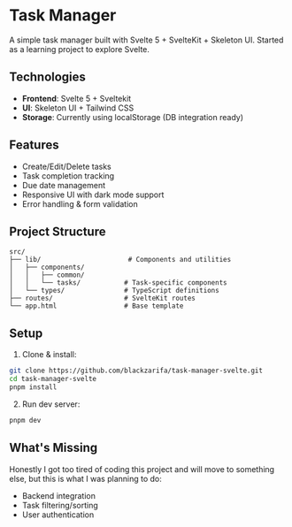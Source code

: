 # Task Manager

A simple task manager built with Svelte 5 + SvelteKit + Skeleton UI. Started as a learning project to explore Svelte.

## Technologies

- **Frontend**: Svelte 5 + Sveltekit
- **UI**: Skeleton UI + Tailwind CSS
- **Storage**: Currently using localStorage (DB integration ready)

## Features

- Create/Edit/Delete tasks
- Task completion tracking
- Due date management
- Responsive UI with dark mode support
- Error handling & form validation

## Project Structure

```
src/
├── lib/                      # Components and utilities
│   ├── components/
│   │   ├── common/          
│   │   └── tasks/           # Task-specific components
│   └── types/               # TypeScript definitions
├── routes/                  # SvelteKit routes
└── app.html                 # Base template
```

## Setup

1. Clone & install:
```bash
git clone https://github.com/blackzarifa/task-manager-svelte.git
cd task-manager-svelte
pnpm install
```

2. Run dev server:
```bash
pnpm dev
```


## What's Missing

Honestly I got too tired of coding this project and will move to something else, but this is what I was planning to do:

- Backend integration
- Task filtering/sorting
- User authentication
